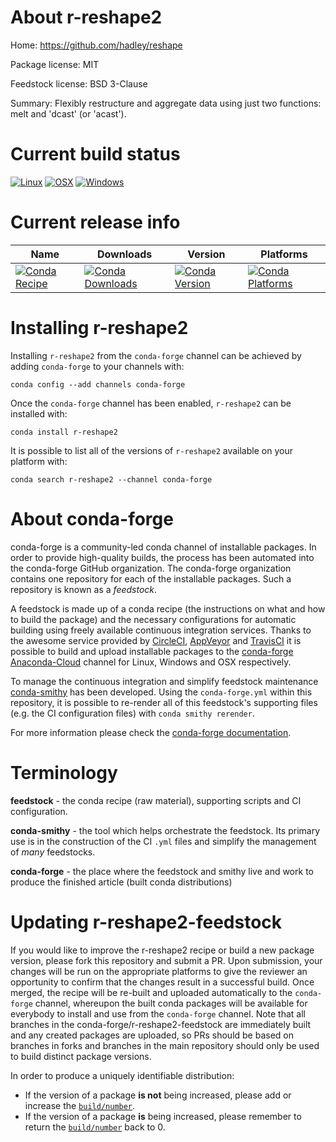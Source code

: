 About r-reshape2
================

Home: https://github.com/hadley/reshape

Package license: MIT

Feedstock license: BSD 3-Clause

Summary: Flexibly restructure and aggregate data using just two functions: melt and 'dcast' (or 'acast').



Current build status
====================

[![Linux](https://img.shields.io/circleci/project/github/conda-forge/r-reshape2-feedstock/master.svg?label=Linux)](https://circleci.com/gh/conda-forge/r-reshape2-feedstock)
[![OSX](https://img.shields.io/travis/conda-forge/r-reshape2-feedstock/master.svg?label=macOS)](https://travis-ci.org/conda-forge/r-reshape2-feedstock)
[![Windows](https://img.shields.io/appveyor/ci/conda-forge/r-reshape2-feedstock/master.svg?label=Windows)](https://ci.appveyor.com/project/conda-forge/r-reshape2-feedstock/branch/master)

Current release info
====================

| Name | Downloads | Version | Platforms |
| --- | --- | --- | --- |
| [![Conda Recipe](https://img.shields.io/badge/recipe-r--reshape2-green.svg)](https://anaconda.org/conda-forge/r-reshape2) | [![Conda Downloads](https://img.shields.io/conda/dn/conda-forge/r-reshape2.svg)](https://anaconda.org/conda-forge/r-reshape2) | [![Conda Version](https://img.shields.io/conda/vn/conda-forge/r-reshape2.svg)](https://anaconda.org/conda-forge/r-reshape2) | [![Conda Platforms](https://img.shields.io/conda/pn/conda-forge/r-reshape2.svg)](https://anaconda.org/conda-forge/r-reshape2) |

Installing r-reshape2
=====================

Installing `r-reshape2` from the `conda-forge` channel can be achieved by adding `conda-forge` to your channels with:

```
conda config --add channels conda-forge
```

Once the `conda-forge` channel has been enabled, `r-reshape2` can be installed with:

```
conda install r-reshape2
```

It is possible to list all of the versions of `r-reshape2` available on your platform with:

```
conda search r-reshape2 --channel conda-forge
```


About conda-forge
=================

conda-forge is a community-led conda channel of installable packages.
In order to provide high-quality builds, the process has been automated into the
conda-forge GitHub organization. The conda-forge organization contains one repository
for each of the installable packages. Such a repository is known as a *feedstock*.

A feedstock is made up of a conda recipe (the instructions on what and how to build
the package) and the necessary configurations for automatic building using freely
available continuous integration services. Thanks to the awesome service provided by
[CircleCI](https://circleci.com/), [AppVeyor](http://www.appveyor.com/)
and [TravisCI](https://travis-ci.org/) it is possible to build and upload installable
packages to the [conda-forge](https://anaconda.org/conda-forge)
[Anaconda-Cloud](http://docs.anaconda.org/) channel for Linux, Windows and OSX respectively.

To manage the continuous integration and simplify feedstock maintenance
[conda-smithy](http://github.com/conda-forge/conda-smithy) has been developed.
Using the ``conda-forge.yml`` within this repository, it is possible to re-render all of
this feedstock's supporting files (e.g. the CI configuration files) with ``conda smithy rerender``.

For more information please check the [conda-forge documentation](https://conda-forge.org/docs/).

Terminology
===========

**feedstock** - the conda recipe (raw material), supporting scripts and CI configuration.

**conda-smithy** - the tool which helps orchestrate the feedstock.
                   Its primary use is in the construction of the CI ``.yml`` files
                   and simplify the management of *many* feedstocks.

**conda-forge** - the place where the feedstock and smithy live and work to
                  produce the finished article (built conda distributions)


Updating r-reshape2-feedstock
=============================

If you would like to improve the r-reshape2 recipe or build a new
package version, please fork this repository and submit a PR. Upon submission,
your changes will be run on the appropriate platforms to give the reviewer an
opportunity to confirm that the changes result in a successful build. Once
merged, the recipe will be re-built and uploaded automatically to the
`conda-forge` channel, whereupon the built conda packages will be available for
everybody to install and use from the `conda-forge` channel.
Note that all branches in the conda-forge/r-reshape2-feedstock are
immediately built and any created packages are uploaded, so PRs should be based
on branches in forks and branches in the main repository should only be used to
build distinct package versions.

In order to produce a uniquely identifiable distribution:
 * If the version of a package **is not** being increased, please add or increase
   the [``build/number``](http://conda.pydata.org/docs/building/meta-yaml.html#build-number-and-string).
 * If the version of a package **is** being increased, please remember to return
   the [``build/number``](http://conda.pydata.org/docs/building/meta-yaml.html#build-number-and-string)
   back to 0.